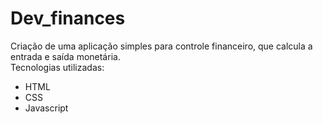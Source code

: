 # Dev_finances

Criação de uma aplicação simples para controle financeiro, que calcula a entrada e saída monetária.
<br>Tecnologias utilizadas:
* HTML
* CSS
* Javascript
